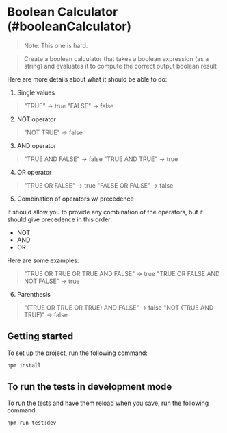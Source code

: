 # Boolean Calculator (#booleanCalculator)

> Note: This one is hard.

> Create a boolean calculator that takes a boolean expression (as a string) and evaluates it to compute the correct output boolean result 

Here are more details about what it should be able to do:

1. Single values

> "TRUE" -> true
> "FALSE" -> false

2. NOT operator

> "NOT TRUE" -> false

3. AND operator

> "TRUE AND FALSE" -> false
> "TRUE AND TRUE" -> true

4. OR operator

> "TRUE OR FALSE" -> true
> "FALSE OR FALSE" -> false

5. Combination of operators w/ precedence

It should allow you to provide any combination of the operators, but it should give precedence in this order:

- NOT
- AND
- OR

Here are some examples:

> "TRUE OR TRUE OR TRUE AND FALSE" -> true
> "TRUE OR FALSE AND NOT FALSE" -> true

6. Parenthesis

> "(TRUE OR TRUE OR TRUE) AND FALSE" -> false
> "NOT (TRUE AND TRUE)" -> false

## Getting started

To set up the project, run the following command:

```bash
npm install
```

## To run the tests in development mode

To run the tests and have them reload when you save, run the following command:

```bash
npm run test:dev
```